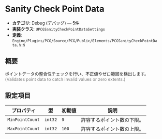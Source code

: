 # Sanity Check Point Data

- **カテゴリ**: Debug (デバッグ) — 5件
- **実装クラス**: `UPCGSanityCheckPointDataSettings`
- **定義**: `Engine/Plugins/PCG/Source/PCG/Public/Elements/PCGSanityCheckPointData.h:9`

## 概要

ポイントデータの整合性チェックを行い、不正値やゼロ範囲を検出します。<br><span style='color:gray'>(Validates point data to catch invalid values or zero extents.)</span>

## 設定項目


| プロパティ | 型 | 初期値 | 説明 |
| --- | --- | --- | --- |
| `MinPointCount` | `int32` | `0` | 許容するポイント数の下限。 |
| `MaxPointCount` | `int32` | `100` | 許容するポイント数の上限。 |
